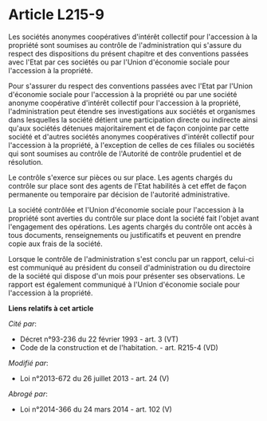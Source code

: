 # Article L215-9

Les sociétés anonymes coopératives d'intérêt collectif pour l'accession à la propriété sont soumises au contrôle de
l'administration qui s'assure du respect des dispositions du présent chapitre et des conventions passées avec l'Etat par ces
sociétés ou par l'Union d'économie sociale pour l'accession à la propriété. 

Pour s'assurer du respect des conventions passées avec l'Etat par l'Union d'économie sociale pour l'accession à la propriété
ou par une société anonyme coopérative d'intérêt collectif pour l'accession à la propriété, l'administration peut étendre ses
investigations aux sociétés et organismes dans lesquelles la société détient une participation directe ou indirecte ainsi
qu'aux sociétés détenues majoritairement et de façon conjointe par cette société et d'autres sociétés anonymes coopératives
d'intérêt collectif pour l'accession à la propriété, à l'exception de celles de ces filiales ou sociétés qui sont soumises au
contrôle de l'Autorité de contrôle prudentiel et de résolution. 

Le contrôle s'exerce sur pièces ou sur place. Les agents chargés du contrôle sur place sont des agents de l'Etat habilités à
cet effet de façon permanente ou temporaire par décision de l'autorité administrative. 

La société contrôlée et l'Union d'économie sociale pour l'accession à la propriété sont averties du contrôle sur place dont
la société fait l'objet avant l'engagement des opérations. Les agents chargés du contrôle ont accès à tous documents,
renseignements ou justificatifs et peuvent en prendre copie aux frais de la société. 

Lorsque le contrôle de l'administration s'est conclu par un rapport, celui-ci est communiqué au président du conseil
d'administration ou du directoire de la société qui dispose d'un mois pour présenter ses observations. Le rapport est
également communiqué à l'Union d'économie sociale pour l'accession à la propriété.

**Liens relatifs à cet article**

_Cité par_:

  - Décret n°93-236 du 22 février 1993 - art. 3 (VT)
  - Code de la construction et de l'habitation. - art. R215-4 (VD)

_Modifié par_:

  - Loi n°2013-672 du 26 juillet 2013 - art. 24 (V)

_Abrogé par_:

  - Loi n°2014-366 du 24 mars 2014 - art. 102 (V)

